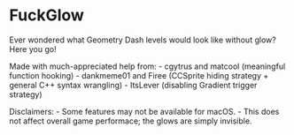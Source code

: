 # FuckGlow
Ever wondered what Geometry Dash levels would look like without glow? Here you go!

Made with much-appreciated help from:
\- cgytrus and matcool (meaningful function hooking)
\- dankmeme01 and Firee (CCSprite hiding strategy + general C++ syntax wrangling)
\- ItsLever (disabling Gradient trigger strategy)

Disclaimers:
\- Some features may not be available for macOS.
\- This does not affect overall game performace; the glows are simply invisible.